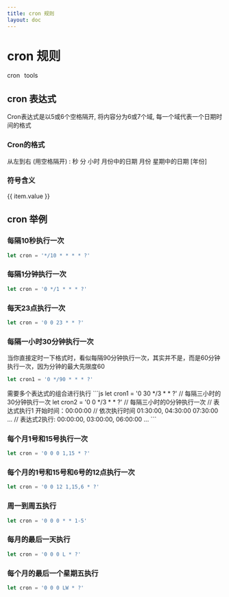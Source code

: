 ```yaml
---
title: cron 规则
layout: doc
---
```

<script setup>
const table1 = [{
  name: '秒',
  value: '0~59的整数',
  symbol: ', - * /',
}, {
  name: '分',
  value: '0~59的整数',
  symbol: ', - * /',
}, {
  name: '小时',
  value: '0~23的整数',
  symbol: ', - * /',
}, {
  name: '日期',
  value: '1~31的整数(根据当月判断)',
  symbol: ', - * ? / L W C',
}, {
  name: '月份',
  value: '1~12的整数 或者 JAN-DEC(1为JAN)',
  symbol: ', - * /',
}, {
  name: '星期',
  value: '1~7的整数 或者 SUN-SAT(1=SUN)',
  symbol: ', - * ? / L C #',
}, {
  name: '年(可选)',
  value: '1970~2099的整数',
  symbol: ', - * /',
}]
const desc_symbol = [{
  label: '*',
  value: '表示匹配该域的任意值',
}, {
  label: '?',
  value: '表示未说明的值，即不关心它为何值',
}, {
  label: '-',
  value: '表示一个指定的范围',
}, {
  label: '/',
  value: '表示起始时间开始触发，然后每隔固定时间触发一次（符号前表示开始时间，符号后表示每次递增的值）',
}, {
  label: ',',
  value: '表示列出枚举值（指定数个值）',
}, {
  label: 'L',
  value: '表示最后, 只能出现在DayofWeek和DayofMonth域',
}, {
  label: 'W',
  value: '表示有效工作日(周一到周五),只能出现在DayofMonth域, 系统将在离指定日期的最近的有效工作日触发事件',
}, {
  label: 'LW',
  value: '表示在某个月最后一个工作日，即最后一个星期五',
}, {
  label: '#',
  value: '用于确定每个月第几个星期几, 只能出现在DayofWeek域',
}, {
  label: 'C',
  value: '指和calendar联系后计算过的值',
}]
</script>
<style>
  .vp-doc table{
    margin: 0 !important;
  }
</style>
# cron 规则
<el-divider />
<div style='display: flex;gap: 10px;'>
  <el-tag>cron</el-tag>
  <el-tag>tools</el-tag>
</div>

## cron 表达式
Cron表达式是以5或6个空格隔开, 将内容分为6或7个域, 每一个域代表一个日期时间的格式

### Cron的格式

<el-space fill w-full>
  <div>从左到右 (用空格隔开) : 秒 分 小时 月份中的日期 月份 星期中的日期 [年份]</div>
  <el-alert show-icon title="年份为可选" type="info" :closable="false" />
</el-space>

<el-table :data="table1" stripe border>
  <el-table-column prop="name" label="名称" />
  <el-table-column prop="value" label="允许的数值" />
  <el-table-column prop="symbol" label="允许的符号" />
</el-table>

### 符号含义

<el-descriptions border :column="1">
  <el-descriptions-item v-for="item, index in desc_symbol" :key="index" :label="item.label">
    {{ item.value }}
  </el-descriptions-item>
</el-descriptions>

## cron 举例

### 每隔10秒执行一次

```js
let cron = '*/10 * * * * ?'
```
### 每隔1分钟执行一次
```js
let cron = '0 */1 * * * ?'
```
### 每天23点执行一次
```js
let cron = '0 0 23 * * ?'
```

### 每隔一小时30分钟执行一次

<el-alert show-icon title="请注意" type="warning" :closable="false" />

当你直接定时一下格式时，看似每隔90分钟执行一次，其实并不是，而是60分钟执行一次，因为分钟的最大先限度60
```js
let cron1 = '0 */90 * * * ?'
```
<el-alert show-icon title="正确的方式如下" type="success" :closable="false" />
需要多个表达式的组合进行执行
```js
let cron1 = '0 30 */3 * * ?'  // 每隔三小时的30分钟执行一次
let cron2 = '0 0 */3 * * ?' // 每隔三小时的0分钟执行一次
// 表达式执行1 开始时间：00:00:00 
// 依次执行时间 01:30:00, 04:30:00 07:30:00 ...
// 表达式2执行: 00:00:00, 03:00:00, 06:00:00 ...
```

### 每个月1号和15号执行一次
```js
let cron = '0 0 0 1,15 * ?'
```
### 每个月的1号和15号和6号的12点执行一次
```js
let cron = '0 0 12 1,15,6 * ?'
```
### 周一到周五执行
```js
let cron = '0 0 0 * * 1-5'
```
### 每月的最后一天执行
```js
let cron = '0 0 0 L * ?'
```
### 每个月的最后一个星期五执行
```js
let cron = '0 0 0 LW * ?'
```
